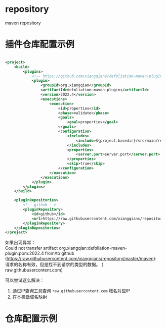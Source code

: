 # repository

maven repository

# 插件仓库配置示例

```xml

<project>
    <build>
        <plugins>
            <!-- https://github.com/xiangqians/defoliation-maven-plugin -->
            <plugin>
                <groupId>org.xiangqian</groupId>
                <artifactId>defoliation-maven-plugin</artifactId>
                <version>2022.4</version>
                <executions>
                    <execution>
                        <id>properties</id>
                        <phase>validate</phase>
                        <goals>
                            <goal>properties</goal>
                        </goals>
                        <configuration>
                            <includes>
                                <include>${project.basedir}/src/main/resources/bootstrap.yml</include>
                            </includes>
                            <properties>
                                <server.port>server.port</server.port>
                            </properties>
                            <skip>true</skip>
                        </configuration>
                    </execution>
                </executions>
            </plugin>
        </plugins>
    </build>

    <pluginRepositories>
        <!-- github -->
        <pluginRepository>
            <id>github</id>
            <url>https://raw.githubusercontent.com/xiangqians/repository/master/maven</url>
        </pluginRepository>
    </pluginRepositories>
</project>
```

如果出现异常：  
Could not transfer artifact org.xiangqian:defoliation-maven-plugin:pom:2022.4 from/to
github (https://raw.githubusercontent.com/xiangqians/repository/master/maven): 请求的名称有效，但是找不到请求的类型的数据。 (
raw.githubusercontent.com)

可以尝试这么解决：

1. 通过IP查询工具查询 ```raw.githubusercontent.com``` 域名对应IP
2. 在本机做域名映射

# 仓库配置示例

```mxl

```

